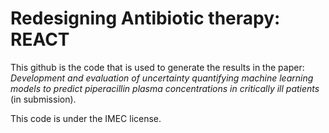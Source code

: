 # Redesigning Antibiotic therapy: REACT

This github is the code that is used to generate the results in the paper: _Development and evaluation of uncertainty quantifying machine learning models to predict piperacillin plasma concentrations in critically ill patients_ (in submission).

This code is under the IMEC license.
